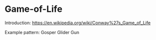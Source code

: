 # Game-of-Life

Introduction: https://en.wikipedia.org/wiki/Conway%27s_Game_of_Life

Example pattern: Gosper Glider Gun